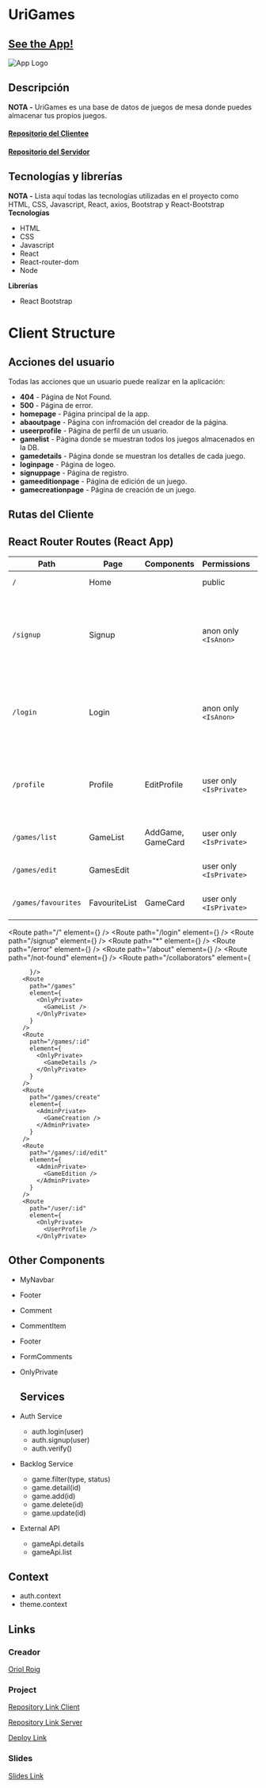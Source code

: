 # UriGames

## [See the App!](https://urigames.netlify.app)

![App Logo](./src/assets/images/logo-page.png)

## Descripción

**NOTA -** UriGames es una base de datos de juegos de mesa donde puedes almacenar tus propios juegos.
#### [Repositorio del Clientee](https://github.com/RoigOriol/Urigames-client.git)
#### [Repositorio del Servidor](https://github.com/RoigOriol/Urigames-server.git)

## Tecnologías y librerías 

**NOTA -** Lista aquí todas las tecnologías utilizadas en el proyecto como HTML, CSS, Javascript, React, axios, Bootstrap y React-Bootstrap
**Tecnologías**
- HTML
- CSS
- Javascript
- React
- React-router-dom
- Node


**Librerías**
- React Bootstrap

# Client Structure

## Acciones del usuario
Todas las acciones que un usuario puede realizar en la aplicación:

- **404** - Página de Not Found.
- **500** - Página de error.
- **homepage** - Página principal de la app.
- **abaoutpage** - Página con infromación del creador de la página.
- **useerprofile** - Página de perfil de un usuario.
- **gamelist** - Página donde se muestran todos los juegos almacenados en la DB.
- **gamedetails** - Página donde se muestran los detalles de cada juego.
- **loginpage** - Página de logeo.
- **signuppage** - Página de registro.
- **gameeditionpage** - Página de edición de un juego.
- **gamecreationpage** - Página de creación de un juego.



## Rutas del Cliente

## React Router Routes (React App)

| Path                      | Page            | Components        | Permissions              | Behavior                                                      |
| ------------------------- | ----------------| ----------------  | ------------------------ | ------------------------------------------------------------  |
| `/`                       | Home            |                   | public                   | Home page                                                     |
| `/signup`                 | Signup          |                   | anon only `<IsAnon>`     | Signup form, link to login, navigate to homepage after signup |
| `/login`                  | Login           |                   | anon only `<IsAnon>`     | Login form, link to signup, navigate to homepage after login  |
| `/profile`                | Profile         | EditProfile       | user only `<IsPrivate>`  | Navigate to homepage after logout, expire session             |
| `/games/list`             | GameList        | AddGame, GameCard | user only `<IsPrivate>`  | Shows all films on backlog                                    |
| `/games/edit`             | GamesEdit       |                   | user only `<IsPrivate>`  | Shows all games on backlog                                    |
| `/games/favourites`       | FavouriteList   | GameCard          | user only `<IsPrivate>`  | Shows all games on backlog                                    |






  <Route path="/" element={<Home />} />
        <Route path="/login" element={<Login />} />
        <Route path="/signup" element={<Signup />} />
        <Route path="*" element={<NotFoundPage />} />
        <Route path="/error" element={<ErrorPage />} />
        <Route path="/about" element={<AboutPage />} />
        <Route path="/not-found" element={<NotFoundPage />} />
        <Route path="/collaborators" element={<Collaborators />
            
          }/>
        <Route
          path="/games"
          element={
            <OnlyPrivate>
              <GameList />
            </OnlyPrivate>
          }
        />
        <Route
          path="/games/:id"
          element={
            <OnlyPrivate>
              <GameDetails />
            </OnlyPrivate>
          }
        />
        <Route
          path="/games/create"
          element={
            <AdminPrivate>
              <GameCreation />
            </AdminPrivate>
          }
        />
        <Route
          path="/games/:id/edit"
          element={
            <AdminPrivate>
              <GameEdition />
            </AdminPrivate>
          }
        />
        <Route
          path="/user/:id"
          element={
            <OnlyPrivate>
              <UserProfile />
            </OnlyPrivate>




## Other Components

- MyNavbar
- Footer
- Comment
- CommentItem
- Footer
- FormComments
- OnlyPrivate
  
  ## Services

- Auth Service
  - auth.login(user)
  - auth.signup(user)
  - auth.verify()

- Backlog Service
  - game.filter(type, status)
  - game.detail(id)
  - game.add(id)
  - game.delete(id)
  - game.update(id)
  
- External API
  - gameApi.details
  - gameApi.list
  
## Context

- auth.context
- theme.context
## Links

### Creador

[Oriol Roig](https://github.com/RoigOriol)

### Project

[Repository Link Client](https://github.com/RoigOriol/Urigames-client.git)

[Repository Link Server](https://github.com/RoigOriol/Urigames-server.git)

[Deploy Link](https://urigames.netlify.app)


### Slides

[Slides Link]()